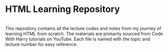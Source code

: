 # HTML Learning Repository
<br>
This repository contains all the lecture codes and notes from my journey of learning HTML from scratch. The materials are primarily sourced from Code With Harry tutorials on YouTube.
Each file is named with the topic and lecture number for easy reference.
